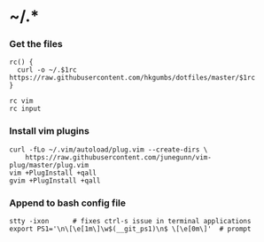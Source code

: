 # ~/.\*



### Get the files
```
rc() {
  curl -o ~/.$1rc https://raw.githubusercontent.com/hkgumbs/dotfiles/master/$1rc
}

rc vim
rc input
```


### Install vim plugins

```
curl -fLo ~/.vim/autoload/plug.vim --create-dirs \
    https://raw.githubusercontent.com/junegunn/vim-plug/master/plug.vim
vim +PlugInstall +qall
gvim +PlugInstall +qall
```


### Append to bash config file

```
stty -ixon      # fixes ctrl-s issue in terminal applications
export PS1='\n\[\e[1m\]\w$(__git_ps1)\n$ \[\e[0m\]'  # prompt
```
